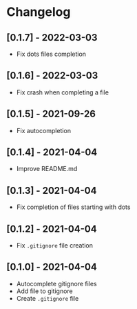 # Changelog

## [0.1.7] - 2022-03-03

- Fix dots files completion

## [0.1.6] - 2022-03-03

- Fix crash when completing a file

## [0.1.5] - 2021-09-26

- Fix autocompletion

## [0.1.4] - 2021-04-04

- Improve README.md

## [0.1.3] - 2021-04-04

- Fix completion of files starting with dots

## [0.1.2] - 2021-04-04

- Fix `.gitignore` file creation

## [0.1.0] - 2021-04-04

- Autocomplete gitignore files
- Add file to gitignore
- Create `.gitignore` file
